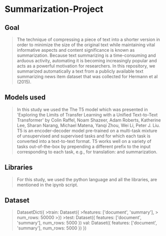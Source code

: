 # Summarization-Project

## Goal

> The technique of compressing a piece of text into a shorter version in order to minimize the size of the original text while maintaining vital informative aspects and content significance is known as summarization.
Because text summarizing is a time-consuming and arduous activity, automating it is becoming increasingly popular and acts as a powerful motivation for researchers.
In this repository, we summarized automatically a text from a publicly available text summarizing news item dataset that was collected for Hermann et al (2015). 

## Models used

> In this study we used the The T5 model which was presented in 'Exploring the Limits of Transfer Learning with a Unified Text-to-Text Transformer' by Colin Raffel, Noam Shazeer, Adam Roberts, Katherine Lee, Sharan Narang, Michael Matena, Yanqi Zhou, Wei Li, Peter J. Liu.
T5 is an encoder-decoder model pre-trained on a multi-task mixture of unsupervised and supervised tasks and for which each task is converted into a text-to-text format. T5 works well on a variety of tasks out-of-the-box by prepending a different prefix to the input corresponding to each task, e.g., for translation: and summarization.

## Libraries

> For this study, we used the python language and all the libraries, are mentioned in the ipynb script.

## Dataset 

>DatasetDict({
    >train: Dataset({
        >features: ['document', 'summary'],
       > num_rows: 50000
    >})
    >test: Dataset({
        features: ['document', 'summary'],
        num_rows: 5000
    })
    val: Dataset({
        features: ['document', 'summary'],
        num_rows: 5000
    })
})


